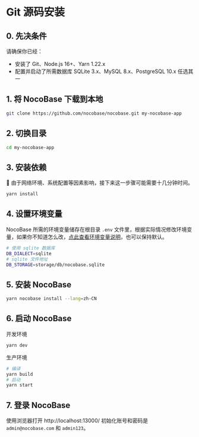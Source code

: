 # Git 源码安装

## 0. 先决条件

请确保你已经：

- 安装了 Git、Node.js 16+、Yarn 1.22.x
- 配置并启动了所需数据库 SQLite 3.x、MySQL 8.x、PostgreSQL 10.x 任选其一

## 1. 将 NocoBase 下载到本地

```bash
git clone https://github.com/nocobase/nocobase.git my-nocobase-app
```

## 2. 切换目录

```bash
cd my-nocobase-app
```

## 3. 安装依赖

📢 由于网络环境、系统配置等因素影响，接下来这一步骤可能需要十几分钟时间。  

```bash
yarn install
```

## 4. 设置环境变量

NocoBase 所需的环境变量储存在根目录 `.env` 文件里，根据实际情况修改环境变量，如果你不知道怎么改，[点此查看环境变量说明](/api/env)，也可以保持默认。

```bash
# 使用 sqlite 数据库
DB_DIALECT=sqlite
# sqlite 文件地址
DB_STORAGE=storage/db/nocobase.sqlite
```

## 5. 安装 NocoBase

```bash
yarn nocobase install --lang=zh-CN
```

## 6. 启动 NocoBase

开发环境

```bash
yarn dev
```

生产环境

```bash
# 编译
yarn build
# 启动
yarn start
```

## 7. 登录 NocoBase

使用浏览器打开 http://localhost:13000/ 初始化账号和密码是 `admin@nocobase.com` 和 `admin123`。
